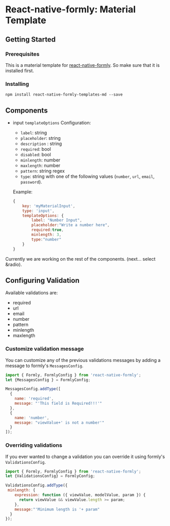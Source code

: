 # React-native-formly: Material Template

## Getting Started
### Prerequisites
This is a material template for [react-native-formly](https://github.com/Assem-Hafez/react-native-formly). So make sure that it is installed first.
### Installing
```
npm install react-native-formly-templates-md --save
```
## Components
* input
`templateOptions` Configuration:
	* `label`: string
	*  `placeholder`: string
	*  `description` : string
	*  `required`: bool
	*  `disabled`: bool
	*  `minlength`: number
	*  `maxlength`: number
	*  `pattern`: string regex
	*  `type`:  string with one of the following values (`number`, `url`, `email`, `password`).


	Example:
	```js
	{
		key: 'myMaterialInput',
	    type: 'input',
	    templateOptions: {
		    label: "Number Input",
		    placeholder:"Write a number here",
		    required:true,
	        minlength: 3,
	        type:"number"
	    }
	}
	```
Currently we are working on the rest of the components. (next... select &radio).

## Configuring Validation
Available validations are:

* required
* url
* email
* number
* pattern
* minlength
* maxlength

### Customize validation message
You can customize any of the previous validations messages by adding a message to formly's `MessagesConfig`.
```js
import { Formly, FormlyConfig } from 'react-native-formly';
let {MessagesConfig } = FormlyConfig;

MessagesConfig.addType([
  {
    name: 'required',
    message: "'This field is Required!!!'"
  },
  {
    name: 'number',
    message: "viewValue+' is not a number'"
  }
]);
```
### Overriding validations
If you ever wanted to change a validation you can override it using formly's `ValidationsConfig`. 
```js
import { Formly, FormlyConfig } from 'react-native-formly';
let {ValidationsConfig} = FormlyConfig;

ValidationsConfig.addType({
 minlength: {
    expression: function ({ viewValue, modelValue, param }) {
      return viewValue && viewValue.length >= param;
    },
    message:"'Minimum length is '+ param"
  }
});
```
